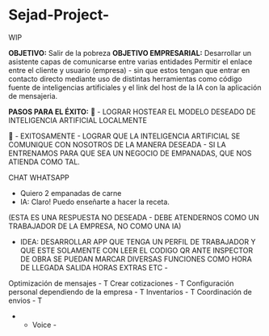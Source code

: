 # Sejad-Project-
WIP

**OBJETIVO:** Salir de la pobreza
**OBJETIVO EMPRESARIAL:** Desarrollar un asistente capas de comunicarse entre varias entidades 
Permitir el enlace entre el cliente y usuario (empresa) - sin que estos tengan que entrar en contacto directo mediante uso de distintas herramientas como código fuente de inteligencias artificiales y el link del host de la IA con la aplicación de mensajeria.

**PASOS PARA EL ÉXITO:** 
🥇 - LOGRAR HOSTEAR EL MODELO DESEADO DE INTELIGENCIA ARTIFICIAL LOCALMENTE

🥈 - EXITOSAMENTE - LOGRAR QUE LA INTELIGENCIA ARTIFICIAL SE COMUNIQUE CON NOSOTROS DE LA MANERA DESEADA - SI LA ENTRENAMOS PARA QUE SEA UN NEGOCIO DE EMPANADAS, QUE NOS ATIENDA COMO TAL.





CHAT WHATSAPP
- Quiero 2 empanadas de carne
- IA: Claro! Puedo enseñarte a hacer la receta.

(ESTA ES UNA RESPUESTA NO DESEADA - DEBE ATENDERNOS COMO UN TRABAJADOR DE LA EMPRESA, NO COMO UNA IA)




- IDEA: DESARROLLAR APP QUE TENGA UN PERFIL DE TRABAJADOR Y QUE ESTE SOLAMENTE CON LEER EL CODIGO QR ANTE INSPECTOR DE OBRA SE PUEDAN MARCAR DIVERSAS FUNCIONES COMO HORA DE LLEGADA SALIDA HORAS EXTRAS ETC -

Optimización de mensajes - T
Crear cotizaciones - T
Configuración personal dependiendo de la empresa - T
Inventarios - T
Coordinación de envios - T

- * Voice -
 
